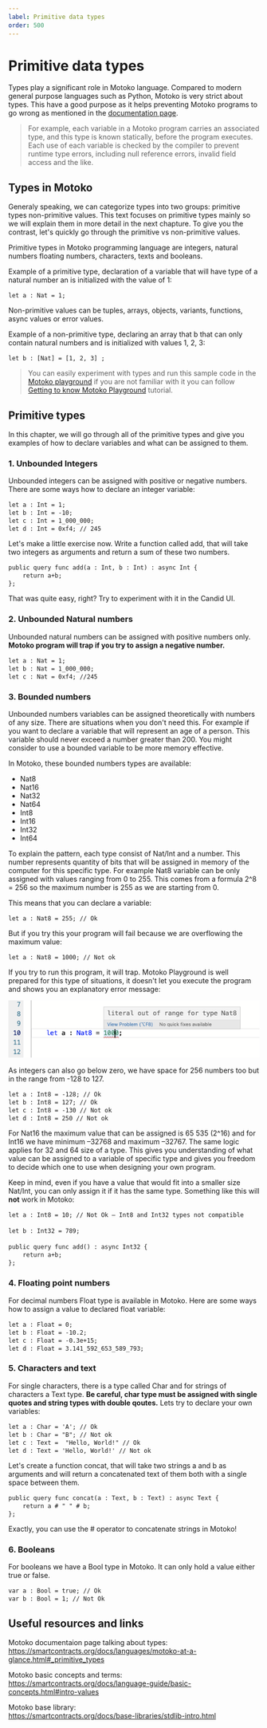 ```yaml
---
label: Primitive data types
order: 500
---
```


# Primitive data types

Types play a significant role in Motoko language. Compared to modern general purpose languages such as Python, Motoko is very strict about  types. This have a good purpose as it helps preventing Motoko programs to go wrong as mentioned in the [documentation page](https://smartcontracts.org/docs/language-guide/motoko-introduction.html#pitch-types).

>For example, each variable in a Motoko program carries an associated type, and this type is known statically, before the program executes. Each use of each variable is checked by the compiler to prevent runtime type errors, including null reference errors, invalid field access and the like.

## Types in Motoko

Generaly speaking, we can categorize types into two groups: primitive types non-primitive values. This text focuses on primitive types mainly so we will explain them in more detail in the next chapture. To give you the contrast, let's quickly go through the primitive vs non-primitive values.

Primitive types in Motoko programming language are integers, natural numbers floating numbers, characters, texts and booleans.

Example of a primitive type, declaration of a variable that will have type of a natural number an is initialized with the value of 1:

```
let a : Nat = 1;
```

Non-primitive values can be tuples, arrays, objects, variants, functions, async values or error values.

Example of a non-primitive type, declaring an array that b that can only contain natural numbers and is initialized with values 1, 2, 3:
```
let b : [Nat] = [1, 2, 3] ;
```
> You can easily experiment with types and run this sample code in the [Motoko playground](https://m7sm4-2iaaa-aaaab-qabra-cai.raw.ic0.app/) if you are not familiar with it you can follow [Getting to know Motoko Playground](/tutorials/motoko_playground/) tutorial. 

## Primitive types

In this chapter, we will go through all of the primitive types and give you examples of how to declare variables and what can be assigned to them.

### 1. Unbounded Integers

Unbounded integers can be assigned with positive or negative numbers. There are some ways how to declare an integer variable:

```
let a : Int = 1;
let b : Int = -10;
let c : Int = 1_000_000;
let d : Int = 0xf4; // 245
```
Let's make a little exercise now. Write a function called add, that will take two integers as arguments and return a sum of these two numbers.
```
public query func add(a : Int, b : Int) : async Int {
    return a+b;
};
```
That was quite easy, right? Try to experiment with it in the Candid UI.


### 2. Unbounded Natural numbers

Unbounded natural numbers can be assigned with positive numbers only. **Motoko program will trap if you try to assign a negative number.**

```
let a : Nat = 1;
let b : Nat = 1_000_000;
let c : Nat = 0xf4; //245
```


### 3. Bounded numbers

Unbounded numbers variables can be assigned theoretically with numbers of any size. There are situations when you don't need this. For example if you want to declare a variable that will represent an age of a person. This variable should never exceed a number greater than 200. You might consider to use a bounded variable to be more memory effective.

In Motoko, these bounded numbers types are available:
- Nat8
- Nat16
- Nat32
- Nat64
- Int8
- Int16
- Int32
- Int64

To explain the pattern, each type consist of Nat/Int and a number. This number represents quantity of bits that will be assigned in memory of the computer for this specific type. For example Nat8 variable can be only assigned with values ranging from 0 to 255. This comes from a formula 2^8 = 256 so the maximum number is 255 as we are starting from 0.

This means that you can declare a variable:
```
let a : Nat8 = 255; // Ok
```

But if you try this your program will fail because we are overflowing the maximum value:
```
let a : Nat8 = 1000; // Not ok
```

If you try to run this program, it will trap. Motoko Playground is well prepared for this type of situations, it doesn't let you execute the program and shows you an explanatory error message:

![Overflowing the Nat8 value in Motoko Playground](../static/types_overflow.png)

As integers can also go below zero, we have space for 256 numbers too but in the range from -128 to 127.

```
let a : Int8 = -128; // Ok
let b : Int8 = 127; // Ok
let c : Int8 = -130 // Not ok
let d : Int8 = 250 // Not ok
```

For Nat16 the maximum value that can be assigned is 65 535 (2^16) and for Int16 we have minimum –32768 and maximum –32767. The same logic applies for 32 and 64 size of a type. This gives you understanding of what value can be assigned to a variable of specific type and gives you freedom to decide which one to use when designing your own program.

Keep in mind, even if you have a value that would fit into a smaller size Nat/Int, you can only assign it if it has the same type. Something like this will **not** work in Motoko:
```
let a : Int8 = 10; // Not Ok – Int8 and Int32 types not compatible

let b : Int32 = 789;

public query func add() : async Int32 {
    return a+b;
};
```
### 4. Floating point numbers

For decimal numbers Float type is available in Motoko. Here are some ways how to assign a value to declared float variable:

```
let a : Float = 0;
let b : Float = -10.2;
let c : Float = -0.3e+15;
let d : Float = 3.141_592_653_589_793;
```
### 5. Characters and text

For single characters, there is a type called Char and for strings of characters a Text type. **Be careful, char type must be assigned with single quotes and string types with double qoutes.** Lets try to declare your own variables:

```
let a : Char = 'A'; // Ok
let b : Char = "B"; // Not ok
let c : Text =  "Hello, World!" // Ok
let d : Text = 'Hello, World!' // Not ok
```

Let's create a function concat, that will take two strings a and b as arguments and will return a concatenated text of them both with a single space between them.

```
public query func concat(a : Text, b : Text) : async Text {
    return a # " " # b;
};
```
Exactly, you can use the # operator to concatenate strings in Motoko!


### 6. Booleans

For booleans we have a Bool type in Motoko. It can only hold a value either true or false.

```
var a : Bool = true; // Ok
var b : Bool = 1; // Not Ok
``` 
## Useful resources and links

Motoko documentaion page talking about types:  
https://smartcontracts.org/docs/languages/motoko-at-a-glance.html#_primitive_types  

Motoko basic concepts and terms:  
https://smartcontracts.org/docs/language-guide/basic-concepts.html#intro-values  

Motoko base library:  
https://smartcontracts.org/docs/base-libraries/stdlib-intro.html